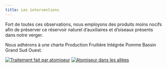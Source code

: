 ```yaml
---
title: Les interventions
---
```


Fort de toutes ces observations, nous employons des produits moins nocifs afin de préserver ce réservoir naturel d’auxiliaires et d’oiseaux présents dans notre verger.

Nous adhérons à une charte Production Fruitière Intégrée Pomme Bassin Grand Sud Ouest.

<div class="image-container">
    <a class="thumbnail" href="{{ site.baseurl }}/assets/images/la-lutte-integree/tracteur.jpg"><img src="{{ site.baseurl }}/assets/images/la-lutte-integree/tracteur-vignette.jpg" alt="Traitement fait par atomiseur" /></a>
    <a class="thumbnail" href="{{ site.baseurl }}/assets/images/la-lutte-integree/atomiseur.jpg"><img src="{{ site.baseurl }}/assets/images/la-lutte-integree/atomiseur-vignette.jpg" alt="Atomiseur dans les allées" /></a>
</div>

